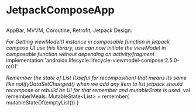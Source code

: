 # JetpackComposeApp

##
AppBar, MVVM, Coroutine, Retrofit, Jetpack Design. 

*For Getting viewModel() instance in composable function in jetpack compose UI use this library,* 
*use can now initiate the viewModel in composable function without depending on activity/fragment*
implementation 'androidx.lifecycle:lifecycle-viewmodel-compose:2.5.0-rc01'


*Remember the state of List (Useful for recomposition)*
*that means its same like notifyDataSetChanged() when we add any item to list jetpack should recompose or rebuild he UI for that remember and* 
*mutableState is used.*
val rememberMeals: MutableState<List<Category>> = remember{ mutableStateOf(emptyList<Category>()) }

